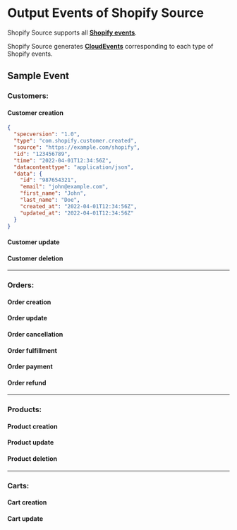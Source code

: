 
# Output Events of Shopify Source

Shopify Source supports all **[Shopify events](https://shopify.dev/docs/api/admin-rest/2022-04/resources/webhook)**.

Shopify Source generates **[CloudEvents](https://docs.vanus.ai/reference/cloudevents)** corresponding to each type of Shopify events.

## Sample Event

### Customers:
#### Customer creation

```json
{
  "specversion": "1.0",
  "type": "com.shopify.customer.created",
  "source": "https://example.com/shopify",
  "id": "123456789",
  "time": "2022-04-01T12:34:56Z",
  "datacontenttype": "application/json",
  "data": {
    "id": "987654321",
    "email": "john@example.com",
    "first_name": "John",
    "last_name": "Doe",
    "created_at": "2022-04-01T12:34:56Z",
    "updated_at": "2022-04-01T12:34:56Z"
  }
}
```

#### Customer update

#### Customer deletion

---

### Orders:
#### Order creation

#### Order update

#### Order cancellation

#### Order fulfillment

#### Order payment

#### Order refund

---

### Products:
#### Product creation

#### Product update

#### Product deletion

---

### Carts:
#### Cart creation

#### Cart update
